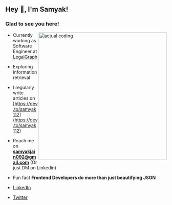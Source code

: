 
## Hey 👋, I'm  Samyak!

### Glad to see you here!



<img align="right" alt="actual coding" width="400" src="https://media2.giphy.com/media/v1.Y2lkPTc5MGI3NjExbDF3MzFlMzg5OGkzN2I1MXhxdngzbWl0anlmNWYzNzYwbzdiaWQyYiZlcD12MV9pbnRlcm5hbF9naWZfYnlfaWQmY3Q9Zw/rcOlpTCkM1GAE/giphy.gif">

- Currently working as Software Engineer at  [LegalGraph](https://legalgraph.ai/)
  
- Exploring information retrieval

- I regularly write articles on [https://dev.to/samyak112](https://dev.to/samyak112)

- Reach me on **samyakjain092@gmail.com** (Or just DM on Linkedin)

- Fun fact **Frontend Developers do more than just beautifying JSON**

- [LinkedIn](https://www.linkedin.com/in/samyak-jain-835a66194/)
- [Twitter](https://twitter.com/samyakjain092)
